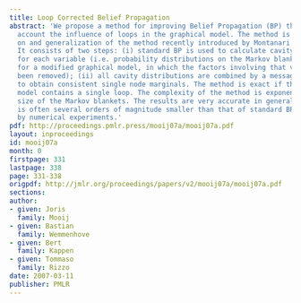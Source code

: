 ```yaml
---
title: Loop Corrected Belief Propagation
abstract: 'We propose a method for improving Belief Propagation (BP) that takes into
  account the influence of loops in the graphical model. The method is a variation
  on and generalization of the method recently introduced by Montanari and Rizzo [2005].
  It consists of two steps: (i) standard BP is used to calculate cavity distributions
  for each variable (i.e. probability distributions on the Markov blanket of a variable
  for a modified graphical model, in which the factors involving that variable have
  been removed); (ii) all cavity distributions are combined by a messagepassing algorithm
  to obtain consistent single node marginals. The method is exact if the graphical
  model contains a single loop. The complexity of the method is exponential in the
  size of the Markov blankets. The results are very accurate in general: the error
  is often several orders of magnitude smaller than that of standard BP, as illustrated
  by numerical experiments.'
pdf: http://proceedings.pmlr.press/mooij07a/mooij07a.pdf
layout: inproceedings
id: mooij07a
month: 0
firstpage: 331
lastpage: 338
page: 331-338
origpdf: http://jmlr.org/proceedings/papers/v2/mooij07a/mooij07a.pdf
sections: 
author:
- given: Joris
  family: Mooij
- given: Bastian
  family: Wemmenhove
- given: Bert
  family: Kappen
- given: Tommaso
  family: Rizzo
date: 2007-03-11
publisher: PMLR
---
```

